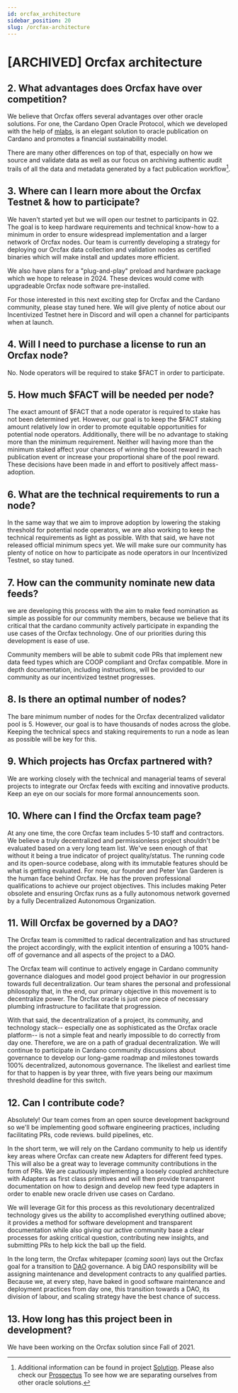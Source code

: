 ```yaml
---
id: orcfax_architecture
sidebar_position: 20
slug: /orcfax-architecture
---
```


# [ARCHIVED] Orcfax architecture

## 2. What advantages does Orcfax have over competition?

We believe that Orcfax offers several advantages over other oracle solutions.
For one, the Cardano Open Oracle Protocol, which we developed with the help of
[mlabs](https://mlabs.city/), is an elegant solution to oracle publication on
Cardano and promotes a financial sustainability model.

There are many other differences on top of that, especially on how we source and
validate data as well as our focus on archiving authentic audit trails of all
the data and metadata generated by a fact publication workflow[^1].

## 3. Where can I learn more about the Orcfax Testnet & how to participate?

We haven't started yet but we will open our testnet to participants in Q2. The
goal is to keep hardware requirements and technical know-how to a minimum in
order to ensure widespread implementation and a larger network of Orcfax nodes.
Our team is currently developing a strategy for deploying our Orcfax data
collection and validation nodes as certified binaries which will make install
and updates more efficient.

We also have plans for a "plug-and-play" preload and hardware package which we
hope to release in 2024. These devices would come with upgradeable Orcfax node
software pre-installed.

For those interested in this next exciting step for Orcfax and the Cardano
community, please stay tuned here. We will give plenty of notice about our
Incentivized Testnet here in Discord and will open a channel for participants
when at launch.

## 4. Will I need to purchase a license to run an Orcfax node?

No. Node operators will be required to stake $FACT in order to participate.

## 5. How much $FACT will be needed per node?

The exact amount of $FACT that a node operator is required to stake has not been
determined yet. However, our goal is to keep the $FACT staking amount relatively
low in order to promote equitable opportunities for potential node operators.
Additionally, there will be no advantage to staking more than the minimum
requirement. Neither will having more than the minimum staked affect your
chances of winning the boost reward in each publication event or increase your
proportional share of the pool reward. These decisions have been made in and
effort to positively affect mass-adoption.

## 6. What are the technical requirements to run a node?

In the same way that we aim to improve adoption by lowering the staking
threshold for potential node operators, we are also working to keep the
technical requirements as light as possible. With that said, we have not
released official minimum specs yet. We will make sure our community has plenty
of notice on how to participate as node operators in our Incentivized Testnet,
so stay tuned.

## 7. How can the community nominate new data feeds?

we are developing this process with the aim to make feed nomination as simple as
possible for our community members, because we believe that its critical that
the cardano community actively participate in expanding the use cases of the
Orcfax technology. One of our priorities during this development is ease of use.

Community members will be able to submit code PRs that implement new data feed
types which are COOP compliant and Orcfax compatible. More in depth
documentation, including instructions, will be provided to our community as our
incentivized testnet progresses.

## 8. Is there an optimal number of nodes?

The bare minimum number of nodes for the Orcfax decentralized validator pool
is 5. However, our goal is to have thousands of nodes across the globe. Keeping
the technical specs and staking requirements to run a node as lean as possible
will be key for this.

## 9. Which projects has Orcfax partnered with?

We are working closely with the technical and managerial teams of several
projects to integrate our Orcfax feeds with exciting and innovative products.
Keep an eye on our socials for more formal announcements soon.

## 10. Where can I find the Orcfax team page?

At any one time, the core Orcfax team includes 5-10 staff and contractors. We
believe a truly decentralized and permissionless project shouldn't be evaluated
based on a very long team list. We've seen enough of that without it being a
true indicator of project quality/status. The running code and its open-source
codebase, along with its immutable features should be what is getting evaluated.
For now, our founder and Peter Van Garderen is the human face behind Orcfax. He
has the proven professional qualifications to achieve our project objectives.
This includes making Peter obsolete and ensuring Orcfax runs as a fully
autonomous network governed by a fully Decentralized Autonomous Organization.

## 11. Will Orcfax be governed by a DAO?

The Orcfax team is committed to radical decentralization and has structured the
project accordingly, with the explicit intention of ensuring a 100% hand-off of
governance and all aspects of the project to a DAO.

The Orcfax team will continue to actively engage in Cardano community governance
dialogues and model good project behavior in our progression towards full
decentralization. Our team shares the personal and professional philosophy that,
in the end, our primary objective in this movement is to decentralize power. The
Orcfax oracle is just one piece of necessary plumbing infrastructure to
facilitate that progression.

With that said, the decentralization of a project, its community, and technology
stack-- especially one as sophisticated as the Orcfax oracle platform-- is not a
simple feat and nearly impossible to do correctly from day one. Therefore, we
are on a path of gradual decentralization. We will continue to participate in
Cardano community discussions about governance to develop our long-game roadmap
and milestones towards 100% decentralized, autonomous governance. The likeliest
and earliest time for that to happen is by year three, with five years being our
maximum threshold deadline for this switch.

## 12. Can I contribute code?

Absolutely! Our team comes from an open source development background so we'll
be implementing good software engineering practices, including facilitating PRs,
code reviews. build pipelines, etc.

In the short term, we will rely on the Cardano community to help us identify key
areas where Orcfax can create new Adapters for different feed types. This will
also be a great way to leverage community contributions in the form of PRs. We
are cautiously implementing a loosely coupled architecture with Adapters as
first class primitives and will then provide transparent documentation on how to
design and develop new feed type adapters in order to enable new oracle driven
use cases on Cardano.

We will leverage Git for this process as this revolutionary decentralized
technology gives us the ability to accomplished everything outlined above; it
provides a method for software development and transparent documentation while
also giving our active community base a clear processes for asking critical
question, contributing new insights, and submitting PRs to help kick the ball up
the field.

In the long term, the Orcfax whitepaper (_coming soon_) lays out the Orcfax goal
for a transition to
[DAO](https://docs.orcfax.io/orcfax-architecture#6-will-orcfax-be-governed-by-a-dao)
governance. A big DAO responsibility will be assigning maintenance and
development contracts to any qualified parties. Because we, at every step, have
baked in good software maintenance and deployment practices from day one, this
transition towards a DAO, its division of labour, and scaling strategy have the
best chance of success.

## 13. How long has this project been in development?

We have been working on the Orcfax solution since Fall of 2021.

[^1]:
    Additional information can be found in project
    [Solution](https://docs.orcfax.io/solution). Please also check our
    [Prospectus](https://orcfax.io/assets/Orcfax-ISPO-Prospectus--March15-2023.pdf)
    To see how we are separating ourselves from other oracle solutions.
